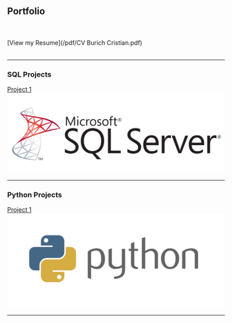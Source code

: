 ## Portfolio
 <br><br>
 [View my Resume](/pdf/CV Burich Cristian.pdf)
 <br><br>
 
---

### SQL Projects

[Project 1](/sample_page)
<img src="images/1768.sql_logo.png?raw=true"/>

---

### Python Projects

[Project 1 ]()
<img src="images/20151126041145_python-logo.png?raw=true"/>

---

